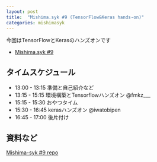 ```yaml
---
layout: post
title:  "Mishima.syk #9 (TensorFlow&Keras hands-on)"
categories: mishimasyk
---
```


今回はTensorFlowとKerasのハンズオンです

- [Mishima.syk #9](https://connpass.com/event/42284/)

## タイムスケジュール

- 13:00 - 13:15	準備と自己紹介など	
- 13:15 - 15:15	環境構築とTensorflowハンズオン	@fmkz___
- 15:15 - 15:30	おやつタイム	
- 15:30 - 16:45	kerasハンズオン	@iwatobipen
- 16:45 - 17:00	後片付け	


## 資料など

[Mishima-syk #9 repo](https://github.com/Mishima-syk/9)



